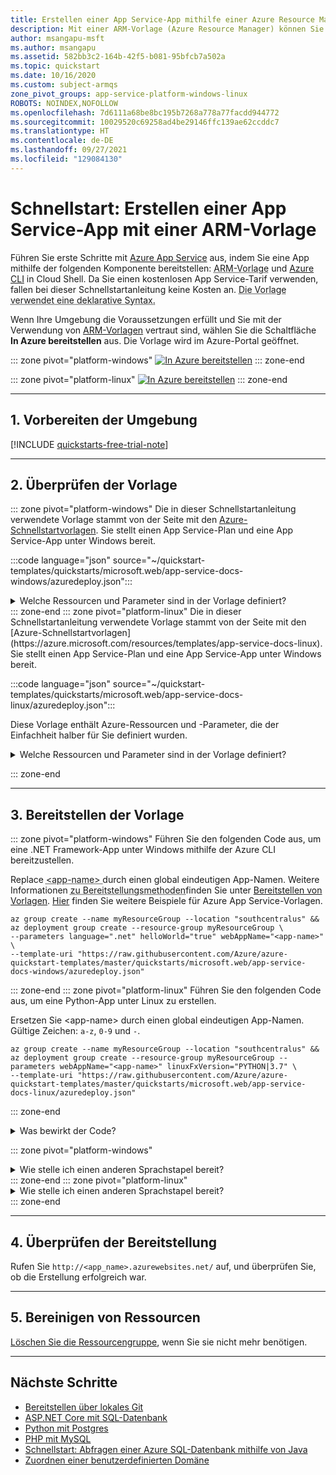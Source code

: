 ```yaml
---
title: Erstellen einer App Service-App mithilfe einer Azure Resource Manager-Vorlage
description: Mit einer ARM-Vorlage (Azure Resource Manager) können Sie Ihre erste Azure App Service-App innerhalb von wenigen Sekunden erstellen. Hierbei handelt es sich um eine von vielen Bereitstellungsmöglichkeiten in App Service.
author: msangapu-msft
ms.author: msangapu
ms.assetid: 582bb3c2-164b-42f5-b081-95bfcb7a502a
ms.topic: quickstart
ms.date: 10/16/2020
ms.custom: subject-armqs
zone_pivot_groups: app-service-platform-windows-linux
ROBOTS: NOINDEX,NOFOLLOW
ms.openlocfilehash: 7d6111a68be8bc195b7268a778a77facdd944772
ms.sourcegitcommit: 10029520c69258ad4be29146ffc139ae62ccddc7
ms.translationtype: HT
ms.contentlocale: de-DE
ms.lasthandoff: 09/27/2021
ms.locfileid: "129084130"
---
```

# <a name="quickstart-create-app-service-app-using-an-arm-template"></a>Schnellstart: Erstellen einer App Service-App mit einer ARM-Vorlage

Führen Sie erste Schritte mit [Azure App Service](overview.md) aus, indem Sie eine App mithilfe der folgenden Komponente bereitstellen: <abbr title="Eine JSON-Datei, die deklarativ eine oder mehrere Azure-Ressourcen und Abhängigkeiten zwischen den bereitgestellten Ressourcen definiert. Die Vorlage kann zum konsistenten und wiederholten Bereitstellen der Ressourcen verwendet werden.">ARM-Vorlage</abbr> und [Azure CLI](/cli/azure/get-started-with-azure-cli) in Cloud Shell. Da Sie einen kostenlosen App Service-Tarif verwenden, fallen bei dieser Schnellstartanleitung keine Kosten an. <abbr title="In deklarativer Syntax beschreiben Sie Ihre beabsichtigte Bereitstellung, ohne die Reihenfolge der Programmierbefehle zur Erstellung der Bereitstellung zu schreiben.">Die Vorlage verwendet eine deklarative Syntax.</abbr>

 Wenn Ihre Umgebung die Voraussetzungen erfüllt und Sie mit der Verwendung von [ARM-Vorlagen](../azure-resource-manager/templates/overview.md) vertraut sind, wählen Sie die Schaltfläche **In Azure bereitstellen** aus. Die Vorlage wird im Azure-Portal geöffnet.

::: zone pivot="platform-windows"
[![In Azure bereitstellen](../media/template-deployments/deploy-to-azure.svg)](https://portal.azure.com/#create/Microsoft.Template/uri/https%3A%2F%2Fraw.githubusercontent.com%2FAzure%2Fazure-quickstart-templates%2Fmaster%2Fquickstarts%2Fmicrosoft.web%2Fapp-service-docs-windows%2Fazuredeploy.json)
::: zone-end

::: zone pivot="platform-linux"
[![In Azure bereitstellen](../media/template-deployments/deploy-to-azure.svg)](https://portal.azure.com/#create/Microsoft.Template/uri/https%3A%2F%2Fraw.githubusercontent.com%2FAzure%2Fazure-quickstart-templates%2Fmaster%2Fquickstarts%2Fmicrosoft.web%2Fapp-service-docs-linux%2Fazuredeploy.json)
::: zone-end

<hr/>

## <a name="1-prepare-your-environment"></a>1. Vorbereiten der Umgebung

[!INCLUDE [quickstarts-free-trial-note](../../includes/quickstarts-free-trial-note.md)]

<hr/>

## <a name="2-review-the-template"></a>2. Überprüfen der Vorlage

::: zone pivot="platform-windows"
Die in dieser Schnellstartanleitung verwendete Vorlage stammt von der Seite mit den [Azure-Schnellstartvorlagen](https://azure.microsoft.com/resources/templates/app-service-docs-windows). Sie stellt einen App Service-Plan und eine App Service-App unter Windows bereit.

:::code language="json" source="~/quickstart-templates/quickstarts/microsoft.web/app-service-docs-windows/azuredeploy.json":::

<details>
<summary>Welche Ressourcen und Parameter sind in der Vorlage definiert?</summary>

Zwei Azure-Ressourcen sind in der Vorlage definiert:

* [**Microsoft.Web/serverfarms**](/azure/templates/microsoft.web/serverfarms): erstellt einen App Service-Plan
* [**Microsoft.Web/sites**](/azure/templates/microsoft.web/sites): erstellt eine App Service-App

In der folgenden Tabelle sind die Standardparameter und ihre Beschreibungen aufgeführt:

| Parameter | type    | Standardwert                | Beschreibung |
|------------|---------|------------------------------|-------------|
| webAppName | string  | "webApp- **[`<uniqueString>`](../azure-resource-manager/templates/template-functions-string.md#uniquestring)** " | App-Name |
| location   | string  | "[[resourceGroup().location](../azure-resource-manager/templates/template-functions-resource.md#resourcegroup)]" | App-Region |
| sku        | string  | "F1"                         | Instanzgröße (F1 = Free-Tarif) |
| language   | string  | ".net"                       | Sprachstapel (.NET, PHP, Node, HTML) |
| helloWorld | boolean | False                        | True = Hallo Welt-App bereitstellen |
| repoUrl    | string  | " "                          | Externes Git-Repository (optional) |

---

</details>
::: zone-end
::: zone pivot="platform-linux"
Die in dieser Schnellstartanleitung verwendete Vorlage stammt von der Seite mit den [Azure-Schnellstartvorlagen](https://azure.microsoft.com/resources/templates/app-service-docs-linux). Sie stellt einen App Service-Plan und eine App Service-App unter Windows bereit.

:::code language="json" source="~/quickstart-templates/quickstarts/microsoft.web/app-service-docs-linux/azuredeploy.json":::

Diese Vorlage enthält Azure-Ressourcen und -Parameter, die der Einfachheit halber für Sie definiert wurden.

<details>
<summary>Welche Ressourcen und Parameter sind in der Vorlage definiert?</summary>

Zwei Azure-Ressourcen sind in der Vorlage definiert:

* [**Microsoft.Web/serverfarms**](/azure/templates/microsoft.web/serverfarms): erstellt einen App Service-Plan
* [**Microsoft.Web/sites**](/azure/templates/microsoft.web/sites): erstellt eine App Service-App

In der folgenden Tabelle sind die Standardparameter und ihre Beschreibungen aufgeführt:

| Parameter | type    | Standardwert                | Beschreibung |
|------------|---------|------------------------------|-------------|
| webAppName | string  | "webApp- **[`<uniqueString>`](../azure-resource-manager/templates/template-functions-string.md#uniquestring)** " | App-Name |
| location   | string  | "[[resourceGroup().location](../azure-resource-manager/templates/template-functions-resource.md#resourcegroup)]" | App-Region |
| sku        | string  | "F1"                         | Instanzgröße (F1 = Free-Tarif) |
| linuxFxVersion   | string  | "DOTNETCORE&#124;3.0        | Sprachstapel &#124; Version |
| repoUrl    | string  | " "                          | Externes Git-Repository (optional) |

---

</details>

::: zone-end

<hr/>

## <a name="3-deploy-the-template"></a>3. Bereitstellen der Vorlage

::: zone pivot="platform-windows"
Führen Sie den folgenden Code aus, um eine .NET Framework-App unter Windows mithilfe der Azure CLI bereitzustellen. 

Replace <abbr title="Gültige Zeichen: `a-z`, `0-9` und `-`."> \<app-name> </abbr> durch einen global eindeutigen App-Namen. Weitere Informationen <abbr title="Sie können auch das Azure-Portal, Azure PowerShell oder die REST-API verwenden.">zu Bereitstellungsmethoden</abbr>finden Sie unter [Bereitstellen von Vorlagen](../azure-resource-manager/templates/deploy-powershell.md). [Hier](https://azure.microsoft.com/resources/templates/?resourceType=Microsoft.Sites) finden Sie weitere Beispiele für Azure App Service-Vorlagen.

```azurecli-interactive
az group create --name myResourceGroup --location "southcentralus" &&
az deployment group create --resource-group myResourceGroup \
--parameters language=".net" helloWorld="true" webAppName="<app-name>" \
--template-uri "https://raw.githubusercontent.com/Azure/azure-quickstart-templates/master/quickstarts/microsoft.web/app-service-docs-windows/azuredeploy.json"
```
::: zone-end
::: zone pivot="platform-linux"
Führen Sie den folgenden Code aus, um eine Python-App unter Linux zu erstellen. 

Ersetzen Sie \<app-name\> durch einen global eindeutigen App-Namen. Gültige Zeichen: `a-z`, `0-9` und `-`.

```azurecli-interactive
az group create --name myResourceGroup --location "southcentralus" &&
az deployment group create --resource-group myResourceGroup --parameters webAppName="<app-name>" linuxFxVersion="PYTHON|3.7" \
--template-uri "https://raw.githubusercontent.com/Azure/azure-quickstart-templates/master/quickstarts/microsoft.web/app-service-docs-linux/azuredeploy.json"
```
::: zone-end

<details>
<summary>Was bewirkt der Code?</summary>
<p>Mit den Befehlen werden folgende Aktionen ausgeführt:</p>
<ul>
<li>Erstellen einer standardmäßigen <abbr title="Ein logischer Container für verwandte Azure-Ressourcen, die Sie als Einheit verwalten können.">Ressourcengruppe</abbr>.</li>
<li>Erstellen eines standardmäßigen <abbr title="Dieser Plan gibt den Standort, die Größe und die Features der Webserverfarm an, die Ihre App hostet.">App Service-Plan</abbr>.</li>
<li><a href="/cli/azure/webapp#az_webapp_create">Erstellen einer <abbr title="Die Darstellung Ihrer Web-App, die den Code Ihrer App, die DNS-Hostnamen, die Zertifikate und verwandte Ressourcen enthält.">App Service-App</abbr></a> mit dem angegebenen Namen.</li>
</ul>
</details>

::: zone pivot="platform-windows"
<details>
<summary>Wie stelle ich einen anderen Sprachstapel bereit?</summary>
Aktualisieren Sie zum Bereitstellen eines anderen Sprachstapels <abbr title="Diese Vorlage ist mit .NET Core, .NET Framework, PHP, Node.js und statischen HTML-Apps kompatibel.">den Sprachparameter</abbr> mit entsprechenden Werten. Informationen zu Java finden Sie unter <a href="/azure/app-service/quickstart-java-uiex">Erstellen einer Java-App</a>.

| Parameter | type    | Standardwert                | BESCHREIBUNG |
|------------|---------|------------------------------|-------------|
| language   | string  | ".net"                       | Sprachstapel (.NET, PHP, Node, HTML) |

---

</details>
::: zone-end
::: zone pivot="platform-linux"
<details>
<summary>Wie stelle ich einen anderen Sprachstapel bereit?</summary>
 
Aktualisieren Sie `linuxFxVersion` mit den entsprechenden Werten, um einen anderen Sprachstapel bereitzustellen. Im Anschluss finden Sie einige Beispiele. Führen Sie in Cloud Shell den folgenden Befehl aus, um die aktuellen Versionen anzuzeigen: `az webapp config show --resource-group myResourceGroup --name <app-name> --query linuxFxVersion`

| Sprache    | Beispiel                                              |
|-------------|------------------------------------------------------|
| **.NET**    | linuxFxVersion="DOTNETCORE&#124;3.0"                 |
| **PHP**     | linuxFxVersion="PHP&#124;7.4"                        |
| **Node.js** | linuxFxVersion="NODE&#124;10.15"                     |
| **Java**    | linuxFxVersion="JAVA&#124;1.8 &#124;TOMCAT&#124;9.0" |
| **Python**  | linuxFxVersion="PYTHON&#124;3.7"                     |
| **Ruby**    | linuxFxVersion="RUBY&#124;2.6"                       |

---

</details>
::: zone-end

<hr/>

## <a name="4-validate-the-deployment"></a>4. Überprüfen der Bereitstellung

Rufen Sie `http://<app_name>.azurewebsites.net/` auf, und überprüfen Sie, ob die Erstellung erfolgreich war.

<hr/>

## <a name="5-clean-up-resources"></a>5. Bereinigen von Ressourcen

[Löschen Sie die Ressourcengruppe](../azure-resource-manager/management/delete-resource-group.md?tabs=azure-portal#delete-resource-group), wenn Sie sie nicht mehr benötigen.

<hr/>

## <a name="next-steps"></a>Nächste Schritte

- [Bereitstellen über lokales Git](deploy-local-git.md)
- [ASP.NET Core mit SQL-Datenbank](tutorial-dotnetcore-sqldb-app.md)
- [Python mit Postgres](tutorial-python-postgresql-app.md)
- [PHP mit MySQL](tutorial-php-mysql-app.md)
- [Schnellstart: Abfragen einer Azure SQL-Datenbank mithilfe von Java](../azure-sql/database/connect-query-java.md?toc=%2fazure%2fjava%2ftoc.json)
- [Zuordnen einer benutzerdefinierten Domäne](app-service-web-tutorial-custom-domain-uiex.md)
